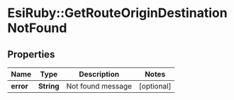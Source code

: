 # EsiRuby::GetRouteOriginDestinationNotFound

## Properties
Name | Type | Description | Notes
------------ | ------------- | ------------- | -------------
**error** | **String** | Not found message | [optional] 


